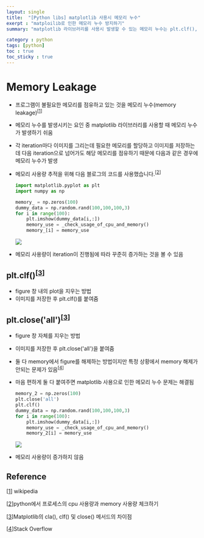 ```yaml
---
layout: single
title:  "[Python libs] matplotlib 사용시 메모리 누수"
exerpt : "matploilib로 인한 메모리 누수 방지하기"
summary: "matplotlib 라이브러리를 사용시 발생할 수 있는 메모리 누수는 plt.clf(), plt.close('all')로 방지할 수 있다."

category : python
tags: [python]
toc : true
toc_sticky : true
---
```

# Memory Leakage

- 프로그램이 불필요한 메모리를 점유하고 있는 것을 메모리 누수(memory leakage)<sup>[[1]]
- 메모리 누수를 발생시키는 요인 중 matplotlib 라이브러리를 사용할 때 메모리 누수가 발생하기 쉬움
- 각 iteration마다 이미지를 그리는데 필요한 메모리를 할당하고 이미지를 저장하는데 다음 iteration으로 넘어가도 해당 메모리를 점유하기 때문에 다음과 같은 경우에 메모리 누수가 발생
- 메모리 사용량 추적을 위해 다음 블로그의 코드를 사용했습니다.<sup>[[2]]

    ```python
    import matplotlib.pyplot as plt
    import numpy as np

    memory_ = np.zeros(100)
    dummy_data = np.random.rand(100,100,100,3)
    for i in range(100):
        plt.imshow(dummy_data[i,:])
        memory_use = _check_usage_of_cpu_and_memory()
        memory_[i] = memory_use
    ```
    <img src = '{{site.url}}/assets/img/memory_leak_y.png' align = 'center'>

- 메모리 사용량이 iteration이 진행됨에 따라 꾸준히 증가하는 것을 볼 수 있음

## plt.clf()<sup>[[3]]

- figure 창 내의 plot을 지우는 방법
- 이미지를 저장한 후 plt.clf()를 붙여줌

## plt.close('all')<sup>[[3]]

- figure 창 자체를 지우는 방법
- 이미지를 저장한 후 plt.close('all')을 붙여줌

- 둘 다 memory에서 figure를 해제하는 방법이지만 특정 상황에서 memory 해제가 안되는 문제가 있음<sup>[[4]]</sup>
- 마음 편하게 둘 다 붙여주면 matplotlib 사용으로 인한 메모리 누수 문제는 해결됨
    ```python
    memory_2 = np.zeros(100)
    plt.close('all')
    plt.clf()
    dummy_data = np.random.rand(100,100,100,3)
    for i in range(100):
        plt.imshow(dummy_data[i,:])
        memory_use = _check_usage_of_cpu_and_memory()
        memory_2[i] = memory_use
    ```
    <img src = '{{site.url}}/assets/img/memory_leak_n.png' align = 'center'>
- 메모리 사용량이 증가하지 않음

## Reference

[[1]] wikipedia

[[2]]python에서 프로세스의 cpu 사용량과 memory 사용량 체크하기

[[3]]Matplotlib의 cla(), clf() 및 close() 메서드의 차이점

[[4]]Stack Overflow

[1]: https://ko.wikipedia.org/wiki/%EB%A9%94%EB%AA%A8%EB%A6%AC_%EB%88%84%EC%88%98
[2]: https://helloyjam.github.io/python/check-cpu-and-memory/
[3]: https://www.delftstack.com/ko/howto/matplotlib/differences-between-cla-clf-and-close-method-in-matplotlib/
[4]: https://stackoverflow.com/questions/7101404/how-can-i-release-memory-after-creating-matplotlib-figures